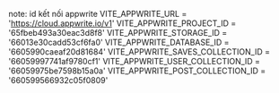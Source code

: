 note: id kết nối appwrite
VITE_APPWRITE_URL = 'https://cloud.appwrite.io/v1'
VITE_APPWRITE_PROJECT_ID = '65fbeb493a30eac3d8f8'
VITE_APPWRITE_STORAGE_ID = '66013e30cadd53cf6fa0'
VITE_APPWRITE_DATABASE_ID = '6605990caeaf20d81684'
VITE_APPWRITE_SAVES_COLLECTION_ID = '66059997741af9780cf1'
VITE_APPWRITE_USER_COLLECTION_ID = '66059975be7598b15a0a'
VITE_APPWRITE_POST_COLLECTION_ID = '660599566932c05f0809'
